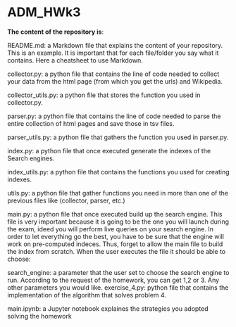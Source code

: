 # ADM_HWk3
**The content of the repository is**:

README.md: a Markdown file that explains the content of your repository. This is an example. It is important that for each file/folder you say what it contains. Here a cheatsheet to use Markdown.

collector.py: a python file that contains the line of code needed to collect your data from the html page (from which you get the urls) and Wikipedia.

collector_utils.py: a python file that stores the function you used in collector.py.

parser.py: a python file that contains the line of code needed to parse the entire collection of html pages and save those in tsv files.

parser_utils.py: a python file that gathers the function you used in parser.py.

index.py: a python file that once executed generate the indexes of the Search engines.

index_utils.py: a python file that contains the functions you used for creating indexes.

utils.py: a python file that gather functions you need in more than one of the previous files like (collector, parser, etc.)

main.py: a python file that once executed build up the search engine. This file is very important because it is going to be the one you will launch during the exam, ideed you will perform live queries on your search engine. In order to let everything go the best, you have to be sure that the engine will work on pre-computed indeces. Thus, forget to allow the main file to build the index from scratch. When the user executes the file it should be able to choose:

search_engine: a parameter that the user set to choose the search engine to run. According to the request of the homework, you can get 1,2 or 3.
Any other parameters you would like.
exercise_4.py: python file that contains the implementation of the algorithm that solves problem 4.

main.ipynb: a Jupyter notebook explaines the strategies you adopted solving the homework
